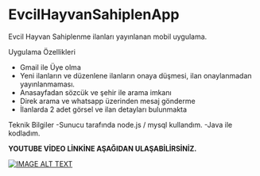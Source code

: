 # EvcilHayvanSahiplenApp
Evcil Hayvan Sahiplenme ilanları yayınlanan mobil uygulama.


Uygulama Özellikleri
- Gmail ile Üye olma
- Yeni ilanların ve düzenlene ilanların onaya düşmesi, ilan onaylanmadan yayınlanmaması.
- Anasayfadan sözcük ve şehir ile arama imkanı
- Direk arama ve whatsapp üzerinden mesaj gönderme
- İlanlarda 2 adet görsel ve ilan detayları bulunmakta

Teknik Bilgiler
-Sunucu tarafında node.js / mysql kullandım.
-Java ile kodladım.




<b>YOUTUBE VİDEO LİNKİNE AŞAĞIDAN ULAŞABİLİRSİNİZ.</b>




[![IMAGE ALT TEXT](http://img.youtube.com/vi/GmpdWB4cDNc/0.jpg)](http://www.youtube.com/watch?v=GmpdWB4cDNc "Evcil Hayvan Sahiplenme Uygulaması Android
")
